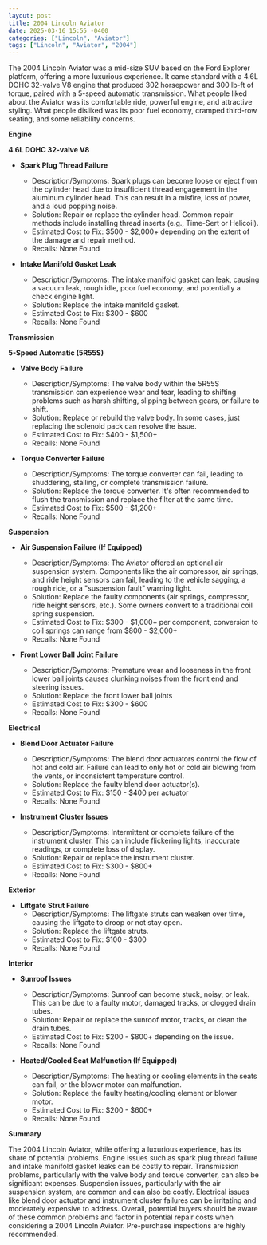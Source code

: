 ```yaml
---
layout: post
title: 2004 Lincoln Aviator
date: 2025-03-16 15:55 -0400
categories: ["Lincoln", "Aviator"]
tags: ["Lincoln", "Aviator", "2004"]
---
```

The 2004 Lincoln Aviator was a mid-size SUV based on the Ford Explorer platform, offering a more luxurious experience. It came standard with a 4.6L DOHC 32-valve V8 engine that produced 302 horsepower and 300 lb-ft of torque, paired with a 5-speed automatic transmission. What people liked about the Aviator was its comfortable ride, powerful engine, and attractive styling. What people disliked was its poor fuel economy, cramped third-row seating, and some reliability concerns.

**Engine**

**4.6L DOHC 32-valve V8**

*   **Spark Plug Thread Failure**
    *   Description/Symptoms: Spark plugs can become loose or eject from the cylinder head due to insufficient thread engagement in the aluminum cylinder head. This can result in a misfire, loss of power, and a loud popping noise.
    *   Solution: Repair or replace the cylinder head. Common repair methods include installing thread inserts (e.g., Time-Sert or Helicoil).
    *   Estimated Cost to Fix: $500 - $2,000+ depending on the extent of the damage and repair method.
    *   Recalls: None Found

*   **Intake Manifold Gasket Leak**
    *   Description/Symptoms: The intake manifold gasket can leak, causing a vacuum leak, rough idle, poor fuel economy, and potentially a check engine light.
    *   Solution: Replace the intake manifold gasket.
    *   Estimated Cost to Fix: $300 - $600
    *   Recalls: None Found

**Transmission**

**5-Speed Automatic (5R55S)**

*   **Valve Body Failure**
    *   Description/Symptoms: The valve body within the 5R55S transmission can experience wear and tear, leading to shifting problems such as harsh shifting, slipping between gears, or failure to shift.
    *   Solution: Replace or rebuild the valve body. In some cases, just replacing the solenoid pack can resolve the issue.
    *   Estimated Cost to Fix: $400 - $1,500+
    *   Recalls: None Found

*   **Torque Converter Failure**
    *   Description/Symptoms: The torque converter can fail, leading to shuddering, stalling, or complete transmission failure.
    *   Solution: Replace the torque converter. It's often recommended to flush the transmission and replace the filter at the same time.
    *   Estimated Cost to Fix: $500 - $1,200+
    *   Recalls: None Found

**Suspension**

*   **Air Suspension Failure (If Equipped)**
    *   Description/Symptoms: The Aviator offered an optional air suspension system. Components like the air compressor, air springs, and ride height sensors can fail, leading to the vehicle sagging, a rough ride, or a "suspension fault" warning light.
    *   Solution: Replace the faulty components (air springs, compressor, ride height sensors, etc.). Some owners convert to a traditional coil spring suspension.
    *   Estimated Cost to Fix: $300 - $1,000+ per component, conversion to coil springs can range from $800 - $2,000+
    *   Recalls: None Found

*   **Front Lower Ball Joint Failure**
    *   Description/Symptoms: Premature wear and looseness in the front lower ball joints causes clunking noises from the front end and steering issues.
    *   Solution: Replace the front lower ball joints
    *   Estimated Cost to Fix: $300 - $600
    *   Recalls: None Found

**Electrical**

*   **Blend Door Actuator Failure**
    *   Description/Symptoms: The blend door actuators control the flow of hot and cold air. Failure can lead to only hot or cold air blowing from the vents, or inconsistent temperature control.
    *   Solution: Replace the faulty blend door actuator(s).
    *   Estimated Cost to Fix: $150 - $400 per actuator
    *   Recalls: None Found

*   **Instrument Cluster Issues**
    *   Description/Symptoms: Intermittent or complete failure of the instrument cluster. This can include flickering lights, inaccurate readings, or complete loss of display.
    *   Solution: Repair or replace the instrument cluster.
    *   Estimated Cost to Fix: $300 - $800+
    *   Recalls: None Found

**Exterior**

*   **Liftgate Strut Failure**
    *   Description/Symptoms: The liftgate struts can weaken over time, causing the liftgate to droop or not stay open.
    *   Solution: Replace the liftgate struts.
    *   Estimated Cost to Fix: $100 - $300
    *   Recalls: None Found

**Interior**

*   **Sunroof Issues**
    *   Description/Symptoms: Sunroof can become stuck, noisy, or leak. This can be due to a faulty motor, damaged tracks, or clogged drain tubes.
    *   Solution: Repair or replace the sunroof motor, tracks, or clean the drain tubes.
    *   Estimated Cost to Fix: $200 - $800+ depending on the issue.
    *   Recalls: None Found

*   **Heated/Cooled Seat Malfunction (If Equipped)**
    *   Description/Symptoms: The heating or cooling elements in the seats can fail, or the blower motor can malfunction.
    *   Solution: Replace the faulty heating/cooling element or blower motor.
    *   Estimated Cost to Fix: $200 - $600+
    *   Recalls: None Found

**Summary**

The 2004 Lincoln Aviator, while offering a luxurious experience, has its share of potential problems. Engine issues such as spark plug thread failure and intake manifold gasket leaks can be costly to repair. Transmission problems, particularly with the valve body and torque converter, can also be significant expenses. Suspension issues, particularly with the air suspension system, are common and can also be costly. Electrical issues like blend door actuator and instrument cluster failures can be irritating and moderately expensive to address. Overall, potential buyers should be aware of these common problems and factor in potential repair costs when considering a 2004 Lincoln Aviator. Pre-purchase inspections are highly recommended.


